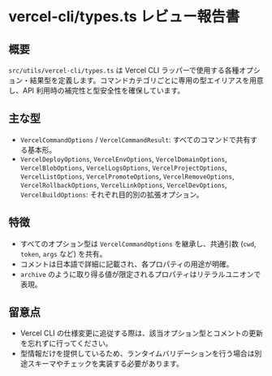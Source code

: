 # vercel-cli/types.ts レビュー報告書

## 概要

`src/utils/vercel-cli/types.ts` は Vercel CLI ラッパーで使用する各種オプション・結果型を定義します。コマンドカテゴリごとに専用の型エイリアスを用意し、API 利用時の補完性と型安全性を確保しています。

## 主な型

- `VercelCommandOptions` / `VercelCommandResult`: すべてのコマンドで共有する基本形。
- `VercelDeployOptions`, `VercelEnvOptions`, `VercelDomainOptions`, `VercelBlobOptions`, `VercelLogsOptions`, `VercelProjectOptions`, `VercelListOptions`, `VercelPromoteOptions`, `VercelRemoveOptions`, `VercelRollbackOptions`, `VercelLinkOptions`, `VercelDevOptions`, `VercelBuildOptions`: それぞれ目的別の拡張オプション。

## 特徴

- すべてのオプション型は `VercelCommandOptions` を継承し、共通引数 (`cwd`, `token`, `args` など) を共有。
- コメントは日本語で詳細に記載され、各プロパティの用途が明確。
- `archive` のように取り得る値が限定されるプロパティはリテラルユニオンで表現。

## 留意点

- Vercel CLI の仕様変更に追従する際は、該当オプション型とコメントの更新を忘れずに行ってください。
- 型情報だけを提供しているため、ランタイムバリデーションを行う場合は別途スキーマやチェックを実装する必要があります。